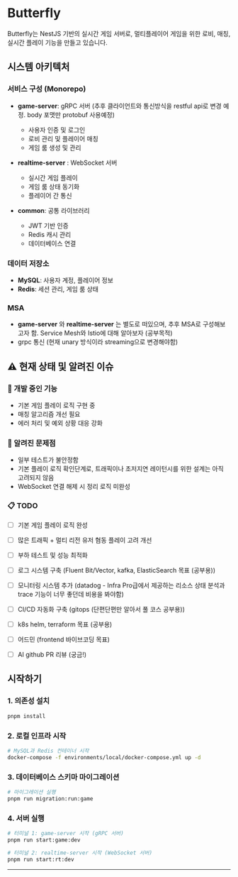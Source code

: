 # Butterfly

Butterfly는 NestJS 기반의 실시간 게임 서버로, 멀티플레이어 게임을 위한 로비, 매칭, 실시간 플레이 기능을 만들고 있습니다.

## 시스템 아키텍처

### 서비스 구성 (Monorepo)

- **game-server**: gRPC 서버 (추후 클라이언트와 통신방식을 restful api로 변경 예정. body 포맷만 protobuf 사용예정)
  - 사용자 인증 및 로그인
  - 로비 관리 및 플레이어 매칭
  - 게임 룸 생성 및 관리

- **realtime-server** : WebSocket 서버
  - 실시간 게임 플레이
  - 게임 룸 상태 동기화
  - 플레이어 간 통신

- **common**: 공통 라이브러리
  - JWT 기반 인증
  - Redis 캐시 관리
  - 데이터베이스 연결

### 데이터 저장소

- **MySQL**: 사용자 계정, 플레이어 정보
- **Redis**: 세션 관리, 게임 룸 상태

### MSA 
- **game-server** 와 **realtime-server** 는 별도로 떠있으며, 추후 MSA로 구성해보고자 함. Service Mesh와 Istio에 대해 알아보자 (공부목적)
- grpc 통신 (현재 unary 방식이라 streaming으로 변경해야함) 

## ⚠️ 현재 상태 및 알려진 이슈

### 🚧 개발 중인 기능
- 기본 게임 플레이 로직 구현 중
- 매칭 알고리즘 개선 필요
- 에러 처리 및 예외 상황 대응 강화

### 🐛 알려진 문제점
- 일부 테스트가 불안정함 
- 기본 플레이 로직 확인단계로, 트래픽이나 초저지연 레이턴시를 위한 설계는 아직 고려되지 않음
- WebSocket 연결 해제 시 정리 로직 미완성

### 📋 TODO
- [ ] 기본 게임 플레이 로직 완성
- [ ] 많은 트래픽 + 멀티 리전 유저 혐동 플레이 고려 개선
- [ ] 부하 테스트 및 성능 최적화
- [ ] 로그 시스템 구축 (Fluent Bit/Vector, kafka, ElasticSearch 목표 (공부용)) 
- [ ] 모니터링 시스템 추가 (datadog - Infra Pro급에서 제공하는 리소스 상태 분석과 trace 기능이 너무 좋던데 비용을 봐야함)
- [ ] CI/CD 자동화 구축 (gitops (단편단편만 알아서 풀 코스 공부용))
- [ ] k8s helm, terraform 목표 (공부용)
- [ ] 어드민 (frontend 바이브코딩 목표)
- [ ] AI github PR 리뷰 (궁금!)


## 시작하기

### 1. 의존성 설치

```bash
pnpm install
```

### 2. 로컬 인프라 시작

```bash
# MySQL과 Redis 컨테이너 시작
docker-compose -f environments/local/docker-compose.yml up -d
```

### 3. 데이터베이스 스키마 마이그레이션

```bash
# 마이그레이션 실행
pnpm run migration:run:game
```

### 4. 서버 실행

```bash
# 터미널 1: game-server 시작 (gRPC 서버)
pnpm run start:game:dev

# 터미널 2: realtime-server 시작 (WebSocket 서버)
pnpm run start:rt:dev
```

---

